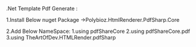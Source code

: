 .Net Template Pdf Generate :

1.Install Below nuget Package ->Polybioz.HtmlRenderer.PdfSharp.Core
 
2.Add Below NameSpace:
 1.using pdfShareCore
2.using  pdfShareCore.pdf
3.using TheArtOfDev.HTMLRender.pdfSharp
